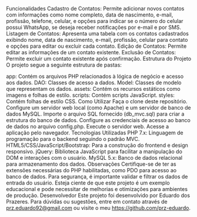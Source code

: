 Funcionalidades Cadastro de Contatos: Permite adicionar novos contatos com informações como nome completo, data de nascimento, e-mail, profissão, telefone, celular, e opções para indicar se o número do celular possui WhatsApp, se deseja receber notificações por e-mail e por SMS. Listagem de Contatos: Apresenta uma tabela com os contatos cadastrados exibindo nome, data de nascimento, e-mail, profissão, celular para contato e opções para editar ou excluir cada contato. Edição de Contatos: Permite editar as informações de um contato existente. Exclusão de Contatos: Permite excluir um contato existente após confirmação. Estrutura do Projeto O projeto segue a seguinte estrutura de pastas:

app: Contém os arquivos PHP relacionados à lógica de negócio e acesso aos dados. DAO: Classes de acesso a dados. Model: Classes de modelo que representam os dados. assets: Contém os recursos estáticos como imagens e folhas de estilo. scripts: Contém scripts JavaScript. styles: Contém folhas de estilo CSS. Como Utilizar Faça o clone deste repositório. Configure um servidor web local (como Apache) e um servidor de banco de dados MySQL. Importe o arquivo SQL fornecido (db_mvc.sql) para criar a estrutura do banco de dados. Configure as credenciais de acesso ao banco de dados no arquivo config.php. Execute o servidor web. Acesse a aplicação pelo navegador. Tecnologias Utilizadas PHP 7.x: Linguagem de programação para o backend seguindo o padrão MVC. HTML5/CSS/JavaScript/Bootstrap: Para a construção do frontend e design responsivo. jQuery: Biblioteca JavaScript para facilitar a manipulação do DOM e interações com o usuário. MySQL 5.x: Banco de dados relacional para armazenamento dos dados. Observações Certifique-se de ter as extensões necessárias do PHP habilitadas, como PDO para acesso ao banco de dados. Para segurança, é importante validar e filtrar os dados de entrada do usuário. Esteja ciente de que este projeto é um exemplo educacional e pode necessitar de melhorias e otimizações para ambientes de produção. Desenvolvedor Este projeto foi desenvolvido por Eduardo dos Prazeres. Para dúvidas ou sugestões, entre em contato através de prz.eduardo92@gmail.com ou visite o meu https://github.com/prz-eduardo.
